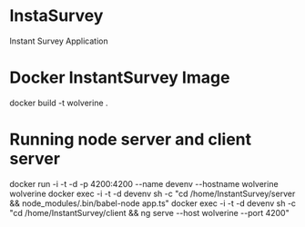 # InstaSurvey
Instant Survey Application

# Docker InstantSurvey Image
docker build -t wolverine .

# Running node server and client server
docker run -i -t -d -p 4200:4200 --name devenv --hostname wolverine wolverine 
docker exec -i -t -d devenv sh -c "cd /home/InstantSurvey/server && node_modules/.bin/babel-node app.ts"
docker exec -i -t -d devenv sh -c "cd /home/InstantSurvey/client && ng serve --host wolverine --port 4200"
